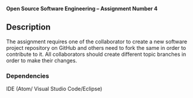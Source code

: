 **Open Source Software Engineering – Assignment Number 4**

## Description
The assignment requires one of the collaborator to create a new software project repository on 
GitHub and others need to fork the same in order to contribute to it. All collaborators should create different topic branches in order to make their changes.

### Dependencies
IDE (Atom/ Visual Studio Code/Eclipse)
